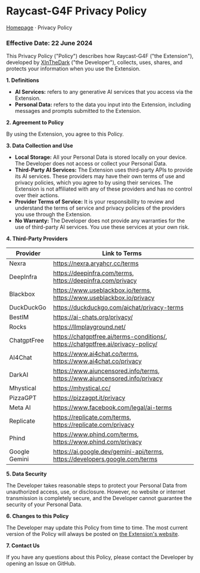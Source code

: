 # Raycast-G4F Privacy Policy

[Homepage](README.md) · Privacy Policy

### Effective Date: 22 June 2024

This Privacy Policy ("Policy") describes how Raycast-G4F ("the Extension"), developed
by [XInTheDark](https://github.com/XInTheDark/) ("the Developer"), collects, uses, shares, and protects your information
when you use the Extension.

**1. Definitions**

* **AI Services:** refers to any generative AI services that you access via the Extension.
* **Personal Data:** refers to the data you input into the Extension, including messages and prompts submitted to the
  Extension.

**2. Agreement to Policy**

By using the Extension, you agree to this Policy.

**3. Data Collection and Use**

* **Local Storage:** All your Personal Data is stored locally on your device. The Developer does not access or collect
  your Personal Data.
* **Third-Party AI Services:** The Extension uses third-party APIs to provide its AI services. These providers may have
  their own terms of use and privacy policies, which you agree to by using their services. The Extension is not
  affiliated with any of these providers and has no control over their actions.
* **Provider Terms of Service:** It is your responsibility to review and understand the terms of service and privacy
  policies of the providers you use through the Extension.
* **No Warranty:** The Developer does not provide any warranties for the use of third-party AI services. You use these
  services at your own risk.

**4. Third-Party Providers**

| Provider      | Link to Terms                                                                    |
|---------------|----------------------------------------------------------------------------------|
| Nexra         | https://nexra.aryahcr.cc/terms                                                   |
| DeepInfra     | https://deepinfra.com/terms, https://deepinfra.com/privacy                       |
| Blackbox      | https://www.useblackbox.io/terms, https://www.useblackbox.io/privacy             |
| DuckDuckGo    | https://duckduckgo.com/aichat/privacy-terms                                      |
| BestIM        | https://ai-chats.org/privacy/                                                    |
| Rocks         | https://llmplayground.net/                                                       |
| ChatgptFree   | https://chatgptfree.ai/terms-conditions/, https://chatgptfree.ai/privacy-policy/ |
| AI4Chat       | https://www.ai4chat.co/terms, https://www.ai4chat.co/privacy                     |
| DarkAI        | https://www.aiuncensored.info/terms, https://www.aiuncensored.info/privacy       |
| Mhystical     | https://mhystical.cc/                                                            |
| PizzaGPT      | https://pizzagpt.it/privacy                                                      |
| Meta AI       | https://www.facebook.com/legal/ai-terms                                          |
| Replicate     | https://replicate.com/terms, https://replicate.com/privacy                       |
| Phind         | https://www.phind.com/terms, https://www.phind.com/privacy                       |
| Google Gemini | https://ai.google.dev/gemini-api/terms, https://developers.google.com/terms      |

**5. Data Security**

The Developer takes reasonable steps to protect your Personal Data from unauthorized access, use, or disclosure.
However, no website or internet transmission is completely secure, and the Developer cannot guarantee the security of
your Personal Data.

**6. Changes to this Policy**

The Developer may update this Policy from time to time. The most current version of the Policy will always be posted
on [the Extension's website](https://github.com/xInTheDark/raycast-g4f/).

**7. Contact Us**

If you have any questions about this Policy, please contact the Developer by opening an Issue on GitHub.
